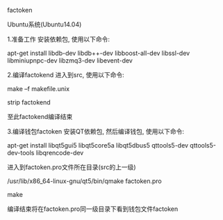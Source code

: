 
factoken

Ubuntu系统(Ubuntu14.04)

1.准备工作
安装依赖包, 使用以下命令:

apt-get install libdb-dev libdb++-dev libboost-all-dev libssl-dev libminiupnpc-dev libzmq3-dev libevent-dev

2.编译factokend
进入到src, 使用以下命令:

make –f makefile.unix

strip factokend

至此factokend编译结束

3.编译钱包factoken
安装QT依赖包, 然后编译钱包, 使用以下命令:

apt-get install libqt5gui5 libqt5core5a libqt5dbus5 qttools5-dev qttools5-dev-tools libqrencode-dev

进入到factoken.pro文件所在目录(src的上一级)

/usr/lib/x86_64-linux-gnu/qt5/bin/qmake factoken.pro

make

编译结束将在factoken.pro同一级目录下看到钱包文件factoken
